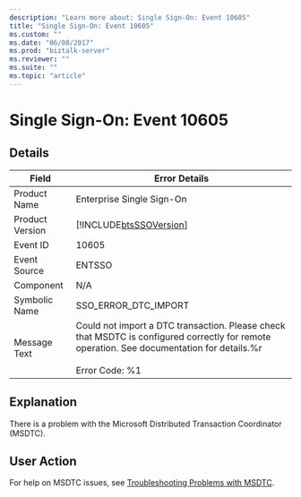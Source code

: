 ```yaml
---
description: "Learn more about: Single Sign-On: Event 10605"
title: "Single Sign-On: Event 10605"
ms.custom: ""
ms.date: "06/08/2017"
ms.prod: "biztalk-server"
ms.reviewer: ""
ms.suite: ""
ms.topic: "article"
---
```

# Single Sign-On: Event 10605
## Details  
  
| Field | Error Details |
|-----------------|-----------------------------------------------------------------------------------------------------------------------------------------------------------------------|
|  Product Name   |                                                                       Enterprise Single Sign-On                                                                       |
| Product Version |                                                      [!INCLUDE[btsSSOVersion](../includes/btsssoversion-md.md)]                                                       |
|    Event ID     |                                                                                 10605                                                                                 |
|  Event Source   |                                                                                ENTSSO                                                                                 |
|    Component    |                                                                                  N/A                                                                                  |
|  Symbolic Name  |                                                                         SSO_ERROR_DTC_IMPORT                                                                          |
|  Message Text   | Could not import a DTC transaction. Please check that MSDTC is configured correctly for remote operation. See documentation for details.%r<br /><br /> Error Code: %1 |
  
## Explanation  
 There is a problem with the Microsoft Distributed Transaction Coordinator (MSDTC).  
  
## User Action  
 For help on MSDTC issues, see [Troubleshooting Problems with MSDTC](../core/troubleshooting-problems-with-msdtc.md).
